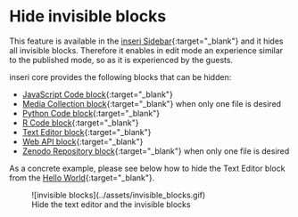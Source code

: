 # Hide invisible blocks

This feature is available in the [inseri Sidebar](../features/sidebar.md){:target="\_blank"} and it hides all invisible blocks. Therefore it enables in edit mode an experience similar to the published mode, so as it is experienced by the guests.

inseri core provides the following blocks that can be hidden:

- [JavaScript Code block](../blocks/javascript.md){:target="\_blank"}
- [Media Collection block](../blocks/mediaCollection.md){:target="\_blank"} when only one file is desired
- [Python Code block](../blocks/python.md){:target="\_blank"}
- [R Code block](../blocks/rCode.md){:target="\_blank"}
- [Text Editor block](../blocks/textEditor.md){:target="\_blank"}
- [Web API block](../blocks/webApi.md){:target="\_blank"}
- [Zenodo Repository block](../blocks/zenodo.md){:target="\_blank"} when only one file is desired

As a concrete example, please see below how to hide the Text Editor block from the [Hello World](https://inseri.swiss/2023/02/hello-world/){:target="\_blank"}.

<figure markdown>
![invisible blocks](../assets/invisible_blocks.gif)
  <figcaption> Hide the text editor and the invisible blocks </figcaption>
</figure>
